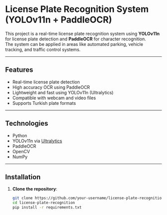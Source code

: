 # License Plate Recognition System (YOLOv11n + PaddleOCR)

This project is a real-time license plate recognition system using **YOLOv11n** for license plate detection and **PaddleOCR** for character recognition.  
The system can be applied in areas like automated parking, vehicle tracking, and traffic control systems.

---

## Features

- Real-time license plate detection
- High accuracy OCR using PaddleOCR
- Lightweight and fast using YOLOv11n (Ultralytics)
- Compatible with webcam and video files
- Supports Turkish plate formats

---

## Technologies

- Python
- YOLOv11n via [Ultralytics](https://github.com/ultralytics/ultralytics)
- PaddleOCR
- OpenCV
- NumPy

---

## Installation

1. **Clone the repository**:
   ```bash
   git clone https://github.com/your-username/license-plate-recognition.git
   cd license-plate-recognition
   pip install -r requirements.txt 
